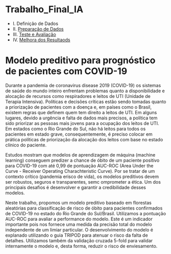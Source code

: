 # Trabalho_Final_IA

- I. Definição de Dados
- II. [Preparação de Dados](https://github.com/GabsLUZ/Trabalho_Final_IA/blob/main/trabalho_final_I_A.ipynb)
- III. [Teste e Avaliação](https://github.com/GabsLUZ/Trabalho_Final_IA/blob/main/Teste_Avaliza%C3%A7%C3%A3o.ipynb)
- IV. [Melhora dos Resultaods](https://github.com/GabsLUZ/Trabalho_Final_IA/blob/main/Melhorando_Resultados.ipynb)



# Modelo preditivo para prognóstico de pacientes com COVID-19


Durante a pandemia de coronavirus disease 2019 (COVID-19) os sistemas de saúde do mundo inteiro enfrentam problemas quanto a disponibilidade e alocação de recursos como respiradores e leitos de UTI (Unidade de Terapia Intensiva). Políticas e decisões críticas estão sendo tomadas quanto a priorização de pacientes com a doença e, em países como o Brasil, existem regras que definem quem tem direito a leitos de UTI. Em alguns lugares, devido a urgência e falta de dados mais precisos, a política tem sido priorizar as pessoas mais jovens para a ocupação dos leitos de UTI. Em estados como o Rio Grande do Sul, não há leitos para todos os pacientes em estado grave, consequentemente, é preciso colocar em prática políticas de priorização da alocação dos leitos com base no estado clínico do paciente.

Estudos mostram que modelos de aprendizagem de máquina (machine learning) conseguem predizer a chance de óbito de um paciente positivo para COVID-19 com até 0,99 de pontuação AUC-ROC (Area Under the Curve - Receiver Operating Charachteristic Curve). Por se tratar de um contexto crítico (pandemia erisco de vida), os modelos preditivos devem ser robustos, seguros e transparentes, semc omprometer a ética. Um dos principais desafios é desenvolver e garantir a credibilidade desses modelos.

Neste trabalho, propomos um modelo preditivo baseado em florestas aleatórias para classificação de risco de óbito para pacientes confirmados de COVID-19 no estado do Rio Grande do Sul/Brasil. Utilizamos a pontuação AUC-ROC para avaliar a performance do modelo. Este é um indicador importante pois nos fornece uma medida da precisão total do modelo independente de um limiar particular. O desenvolvimento do modelo é explanado utilizando o guia TRIPOD para atenuar o risco da falta de detalhes. Utilizamos também da validação cruzada 5-fold para validar internamente o modelo e, desta forma, reduzir o risco de enviesamento.
